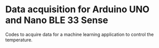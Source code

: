 # Data acquisition for Arduino UNO and Nano BLE 33 Sense


Codes to acquire data for a machine learning application to control the temperature.
